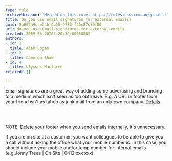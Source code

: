 ```yaml
---
type: rule
archivedreason: 'Merged on this rule: https://rules.ssw.com.au/great-email-signatures'
title: Do you use email signatures for external emails?
guid: 5a602a9c-e24b-4b15-9782-f45c87c70f80
uri: do-you-use-email-signatures-for-external-emails
created: 2009-03-26T03:20:39.0000000Z
authors:
- id: 1
  title: Adam Cogan
- id: 2
  title: Cameron Shaw
- id: 4
  title: Ulysses Maclaren
related: []

---
```




  <p>Email signatures are a great way of adding some advertising and branding to a medium which isn't seen as too obtrusive. E.g. A URL in footer from your friend isn't as taboo as junk mail from an unknown company. <a href="http&#58;//www.ssw.com.au/ssw/Standards/Rules/RulestoBetterBranding.aspx#EmailSignatures">Details</a> </p>

<br><excerpt class='endintro'></excerpt><br>

  <p>NOTE&#58; Delete your footer when you send emails internally, it's unnecessary. </p>
<p>If you are on site at a customer, you want colleagues to be able to give you a call without asking the office what your mobile number is. In this case, you should include your mobile and/or temp number for internal emails (e.g.Jonny Trees | On Site | 0412 xxx xxx). </p>



